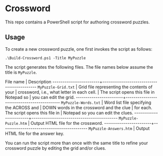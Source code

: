 # Crossword

This repo contains a PowerShell script for authoring crossword puzzles.

## Usage

To create a new crossword puzzle, one first invokes the script as follows:

```pwsh
.\Build-Crossword.ps1 -Title MyPuzzle
```

The script generates the following files. The file names below assume the
title is `MyPuzzle`.

File name               | Description
------------------------+--------------------------------------------
`MyPuzzle-Grid.txt`     | Grid file representing the contents of your
                        | crossword, i.e., what letter in each cell.
                        | The script opens this file in Notepad so
                        | you can edit the grid.
------------------------+--------------------------------------------
`MyPuzzle-Words.txt`    | Word list file specifying the ACROSS and
                        | DOWN words in the crossword and the clue
                        | for each. The script opens this file in
                        | Notepad so you can edit the clues.
------------------------+--------------------------------------------
`MyPuzzle-Puzzle.htm`   | Output HTML file for the crossword.
------------------------+--------------------------------------------
`MyPuzzle-Answers.htm`  | Output HTML file for the answer key.

You can run the script more than once with the same title to refine your
crossword puzzle by editing the grid and/or clues.

